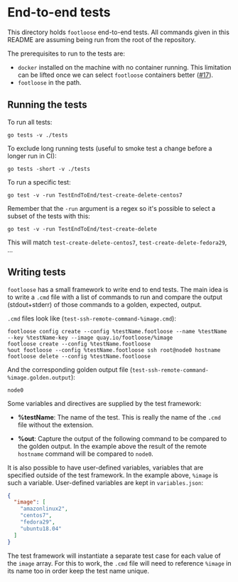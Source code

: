 # End-to-end tests

This directory holds `footloose` end-to-end tests. All commands given in this
README are assuming being run from the root of the repository.

The prerequisites to run to the tests are:

- `docker` installed on the machine with no container running. This
limitation can be lifted once we can select `footloose` containers better
([#17][issue-17]).
- `footloose` in the path.

[issue-17]: https://github.com/weaveworks/footloose/issues/17

## Running the tests

To run all tests:

```console
go tests -v ./tests
```

To exclude long running tests (useful to smoke test a change before a longer
run in CI):

```console
go tests -short -v ./tests
```

To run a specific test:

```console
go test -v -run TestEndToEnd/test-create-delete-centos7
```

Remember that the `-run` argument is a regex so it's possible to select a
subset of the tests with this:

```console
go test -v -run TestEndToEnd/test-create-delete
```

This will match `test-create-delete-centos7`, `test-create-delete-fedora29`,
...

## Writing tests

`footloose` has a small framework to write end to end tests. The main idea is
to write a `.cmd` file with a list of commands to run and compare the output
(stdout+stderr) of those commands to a golden, expected, output.

`.cmd` files look like (`test-ssh-remote-command-%image.cmd`):

```shell
footloose config create --config %testName.footloose --name %testName --key %testName-key --image quay.io/footloose/%image
footloose create --config %testName.footloose
%out footloose --config %testName.footloose ssh root@node0 hostname
footloose delete --config %testName.footloose
```

And the corresponding golden output file (`test-ssh-remote-command-%image.golden.output`):

```shell
node0
```

Some variables and directives are supplied by the test framework:

- **%testName**: The name of the test. This is really the name of the `.cmd`
file without the extension.

- **%out**: Capture the output of the following command to be compared to the
golden output. In the example above the result of the remote `hostname`
command will be compared to `node0`.

It is also possible to have user-defined variables, variables that are
specified outside of the test framework. In the example above, `%image` is
such a variable. User-defined variables are kept in `variables.json`:


```json
{
  "image": [
    "amazonlinux2",
    "centos7",
    "fedora29",
    "ubuntu18.04"
  ]
}
```

The test framework will instantiate a separate test case for each value of
the `image` array. For this to work, the `.cmd` file will need to reference
`%image` in its name too in order keep the test name unique.
